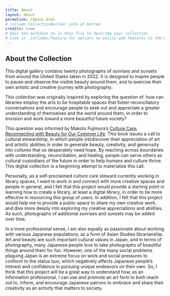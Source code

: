 ```yaml
---
title: About
layout: about
permalink: /about.html
# include CollectionBuilder info at bottom
credits: true
# Edit the markdown on in this file to describe your collection
# Look in _includes/feature for options to easily add features to the page
---
```





## About the Collection
This digital gallery contains twenty photographs of sunrises and sunsets from around the United States taken in 2022. It is designed to inspire people to pause and observe the visible beauty around them, and to exercise their own artistic and creative journey with photography. 

This collection was originally inspired by exploring the question of: how can libraries employ the arts to be hospitable spaces that foster reconciliatory conversations and encourage people to seek out and appreciate a greater understanding of themselves and the world around them, in order to envision and work toward a more beautiful future society? 

This question was informed by Makoto Fujimura’s [Culture Care: Reconnecting with Beauty for Our Common Life](https://www.ivpress.com/culture-care/). This book issues a call to cultural stewardship, in which people (re)discover their appreciation of art and artistic abilities in order to generate beauty, creativity, and generosity into cultures that so desperately need hope. By reaching across boundaries with understanding, reconciliation, and healing, people can serve others as cultural custodians of the future in order to help humans and culture thrive. This digital collection is a beginning attempt to materialize this call. 

Personally, as a self-proclaimed culture care steward currently working in library spaces, I want to work in and connect with more creative spaces and people in general, and I felt that this project would provide a starting point in learning how to create a library, at least a digital library, in order to be more effective in resourcing this group of users. In addition, I felt that this project would help me to provide a public space to share my own creative work, and dive more deeply into exploring my creative appreciations and abilities. As such, photographs of additional sunrises and sunsets may be added over time.

In a more professional sense, I am also equally as passionate about working with various Japanese populations, as a form of Asian Studies librarianship. Art and beauty are such important cultural values in Japan, and in terms of photography, many Japanese people love to take photographs of beautiful things around them for fun. However, one of the many social problems plaguing Japan is an extreme focus on work and social pressures to conform to the status quo, which negatively affects Japanese people’s interest and confidence in pursuing unique endeavors on their own. So, I think that this project will be a great way to understand how, as an information professional, I can use and promote an art form to both reach out to, inform, and encourage Japanese patrons to embrace and share their creativity as an activity that matters to society. 




